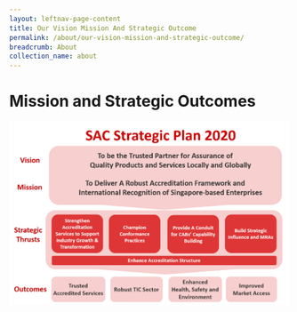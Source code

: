 ```yaml
---
layout: leftnav-page-content
title: Our Vision Mission And Strategic Outcome
permalink: /about/our-vision-mission-and-strategic-outcome/
breadcrumb: About
collection_name: about
---
```


# Mission and Strategic Outcomes
![SACStrategicPlan2020](/images/SACStrategic2020.png)
